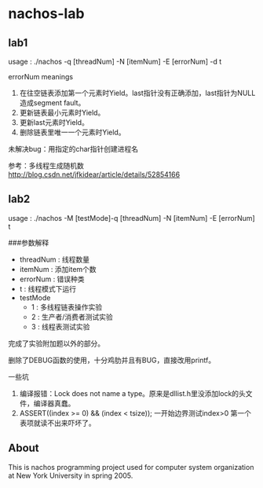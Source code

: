 # nachos-lab

## lab1

usage : ./nachos -q [threadNum] -N [itemNum] -E [errorNum] -d t

errorNum meanings

1. 在往空链表添加第一个元素时Yield。last指针没有正确添加，last指针为NULL 造成segment fault。
2. 更新链表最小元素时Yield。
3. 更新last元素时Yield。
4. 删除链表里唯一一个元素时Yield。



未解决bug：用指定的char指针创建进程名



参考：多线程生成随机数 http://blog.csdn.net/jfkidear/article/details/52854166

## lab2

usage : ./nachos -M [testMode]-q [threadNum] -N [itemNum] -E [errorNum]  t

###参数解释

- threadNum : 线程数量
- itemNum : 添加item个数
- errorNum : 错误种类
- t : 线程模式下运行
- testMode
  - 1 : 多线程链表操作实验
  - 2 : 生产者/消费者测试实验
  - 3 : 线程表测试实验

完成了实验附加题以外的部分。

删除了DEBUG函数的使用，十分鸡肋并且有BUG，直接改用printf。

一些坑

1. 编译报错：Lock does not name a type。原来是dllist.h里没添加lock的头文件，编译器真蠢。
2. ASSERT((index >= 0) && (index < tsize)); 一开始边界测试index>0 第一个表项就读不出来吓坏了。 

## About

This is nachos programming project used for computer system organization at New York University in spring  2005.